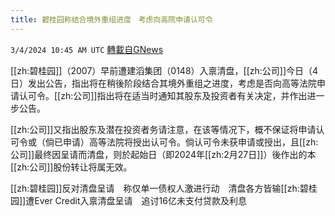 ```yaml
---
title: 碧桂园称结合境外重组进度　考虑向高院申请认可令
---
```

`3/4/2024 10:45 AM UTC` [轉載自GNews](https://gnews.org/articles/2363456)

[[zh:碧桂园]]（2007）早前遭建滔集团（0148）入禀清盘，[[zh:公司]]今日（4日）发出公告，指出将在稍後阶段结合其境外重组之进度，考虑是否向高等法院申请认可令。[[zh:公司]]指出将在适当时通知其股东及投资者有关决定，并作出进一步公告。

[[zh:公司]]又指出股东及潜在投资者务请注意，在该等情况下，概不保证将申请认可令或（倘已申请）高等法院将授出认可令。倘认可令未获申请或授出，且[[zh:公司]]最终因呈请而清盘，则於起始日（即2024年[[zh:2月27日]]）後作出的本[[zh:公司]]股份转让将属无效。

[[zh:碧桂园]]反对清盘呈请　称仅单一债权人激进行动　清盘各方皆输[[zh:碧桂园]]遭Ever Credit入禀清盘呈请　追讨16亿未支付贷款及利息
